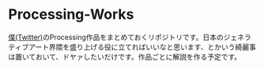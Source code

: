 # Processing-Works

[僕(Twitter)](https://twitter.com/)のProcessing作品をまとめておくリポジトリです。日本のジェネラティブアート界隈を盛り上げる役に立てればいいなと思います、とかいう綺麗事は置いておいて、ドヤァしたいだけです。作品ごとに解説を作る予定です。
